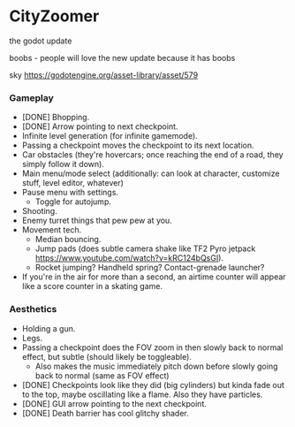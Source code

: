 # CityZoomer

the godot update

boobs - people will love the new update because it has boobs

sky https://godotengine.org/asset-library/asset/579

### Gameplay
- \[DONE] Bhopping.
- \[DONE] Arrow pointing to next checkpoint.
- Infinite level generation (for infinite gamemode).
- Passing a checkpoint moves the checkpoint to its next location.
- Car obstacles (they're hovercars; once reaching the end of a road, they simply follow it down).
- Main menu/mode select (additionally: can look at character, customize stuff, level editor, whatever)
- Pause menu with settings.
  - Toggle for autojump.
- Shooting.
- Enemy turret things that pew pew at you.
- Movement tech.
  - Median bouncing.
  - Jump pads (does subtle camera shake like TF2 Pyro jetpack https://www.youtube.com/watch?v=kRC124bQsGI).
  - Rocket jumping? Handheld spring? Contact-grenade launcher?
- If you're in the air for more than a second, an airtime counter will appear like a score counter in a skating game.

### Aesthetics
- Holding a gun.
- Legs.
- Passing a checkpoint does the FOV zoom in then slowly back to normal effect, but subtle (should likely be toggleable).
  - Also makes the music immediately pitch down before slowly going back to normal (same as FOV effect)
- \[DONE] Checkpoints look like they did (big cylinders) but kinda fade out to the top, maybe oscillating like a flame. Also they have particles.
- \[DONE] GUI arrow pointing to the next checkpoint.
- \[DONE] Death barrier has cool glitchy shader.
